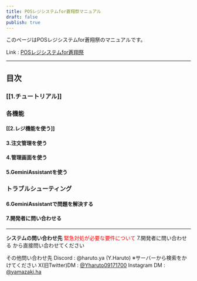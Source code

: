 ```yaml
---
title: POSレジシステムfor蒼翔祭マニュアル
draft: false
publish: true
---
```

このページはPOSレジシステムfor蒼翔祭のマニュアルです。

Link : [POSレジシステムfor蒼翔祭](https://pos-system-for-soshosai--pos-system-for-soshosai.asia-east1.hosted.app/)

---
## 目次
### [[1.チュートリアル]]
### 各機能
#### [[2.レジ機能を使う]]
#### 3.注文管理を使う
#### 4.管理画面を使う
#### 5.GeminiAssistantを使う
### トラブルシューティング
#### 6.GeminiAssistantで問題を解決する
#### 7.開発者に問い合わせる
---
**システムの問い合わせ先**
<font color="#ff0000">緊急対処が必要な要件について</font>
7.開発者に問い合わせる から直接問い合わせてください

その他問い合わせ先
Discord : @haruto.ya (Y.Haruto) ※サーバーから検索をかけてください
X(旧Twitter)DM : [@Yharuto09171700](https://x.com/YHaruto09171700)
Instagram DM : [@yamazaki.ha](https://www.instagram.com/yamazaki.ha/)